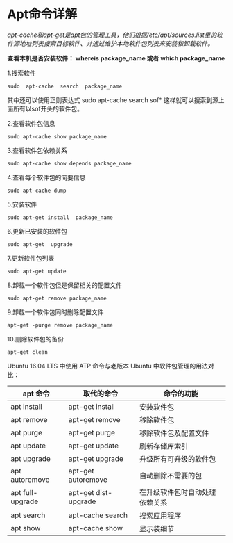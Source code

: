 # Apt命令详解

*apt-cache和apt-get是apt包的管理工具，他们根据/etc/apt/sources.list里的软件源地址列表搜索目标软件、并通过维护本地软件包列表来安装和卸载软件。*

**查看本机是否安装软件：  whereis  package_name   或者  which  package_name**

1.搜索软件

```shell
sudo  apt-cache  search  package_name
```

其中还可以使用正则表达式 sudo apt-cache search sof* 这样就可以搜索到源上面所有以sof开头的软件包。

2.查看软件包信息

```shell
sudo apt-cache show package_name
```

3.查看软件包依赖关系

```shell
sudo apt-cache show depends package_name
```

4.查看每个软件包的简要信息

```shell
sudo apt-cache dump
```

5.安装软件

```shell
sudo apt-get install  package_name
```

6.更新已安装的软件包

```shell
sudo apt-get  upgrade
```

7.更新软件包列表

```shell
sudo apt-get update
```

8.卸载一个软件包但是保留相关的配置文件

```shell
sudo apt-get remove package_name
```

9.卸载一个软件包同时删除配置文件

```shell
apt-get -purge remove package_name
```

10.删除软件包的备份

```shell
apt-get clean
```

 

 Ubuntu 16.04 LTS 中使用 ATP 命令与老版本 Ubuntu 中软件包管理的用法对比：

| apt 命令         | 取代的命令           | 命令的功能                     |
| ---------------- | -------------------- | ------------------------------ |
| apt install      | apt-get install      | 安装软件包                     |
| apt remove       | apt-get remove       | 移除软件包                     |
| apt purge        | apt-get purge        | 移除软件包及配置文件           |
| apt update       | apt-get update       | 刷新存储库索引                 |
| apt upgrade      | apt-get upgrade      | 升级所有可升级的软件包         |
| apt autoremove   | apt-get autoremove   | 自动删除不需要的包             |
| apt full-upgrade | apt-get dist-upgrade | 在升级软件包时自动处理依赖关系 |
| apt search       | apt-cache search     | 搜索应用程序                   |
| apt show         | apt-cache show       | 显示装细节                     |

